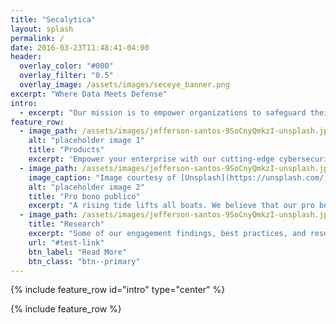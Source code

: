 ```yaml
---
title: "Secalytica"
layout: splash
permalink: /
date: 2016-03-23T11:48:41-04:00
header:
  overlay_color: "#000"
  overlay_filter: "0.5"
  overlay_image: /assets/images/seceye_banner.png
excerpt: "Where Data Meets Defense"
intro:
  - excerpt: "Our mission is to empower organizations to safeguard their digital assets and infrastructure by harnessing the power of data-driven security analytics. We're dedicated to providing cutting-edge solutions that enable our clients to stay one step ahead of cyber threats and vulnerabilities. With a relentless commitment to innovation and a deep understanding of the evolving threat landscape, we strive to be the trusted partner that helps our clients defend their data and maintain the integrity of their operations. 'Where data meets defense' is not just a tagline; it's our purpose, as we work tirelessly to protect what matters most to our clients in an increasingly interconnected world."
feature_row:
  - image_path: /assets/images/jefferson-santos-9SoCnyQmkzI-unsplash.jpg
    alt: "placeholder image 1"
    title: "Products"
    excerpt: 'Empower your enterprise with our cutting-edge cybersecurity products. We watch your digital infrastructure, help protect you against cyber threats, and ensure unmatched protection for your critical business assets.'
  - image_path: /assets/images/jefferson-santos-9SoCnyQmkzI-unsplash.jpg
    image_caption: "Image courtesy of [Unsplash](https://unsplash.com/)"
    alt: "placeholder image 2"
    title: "Pro bono publico"
    excerpt: "A rising tide lifts all boats. We believe that our pro bono consulting enhances online safety and security for all."
  - image_path: /assets/images/jefferson-santos-9SoCnyQmkzI-unsplash.jpg
    title: "Research"
    excerpt: "Some of our engagement findings, best practices, and research topics."
    url: "#test-link"
    btn_label: "Read More"
    btn_class: "btn--primary"
---
```


{% include feature_row id="intro" type="center" %}

{% include feature_row %}
